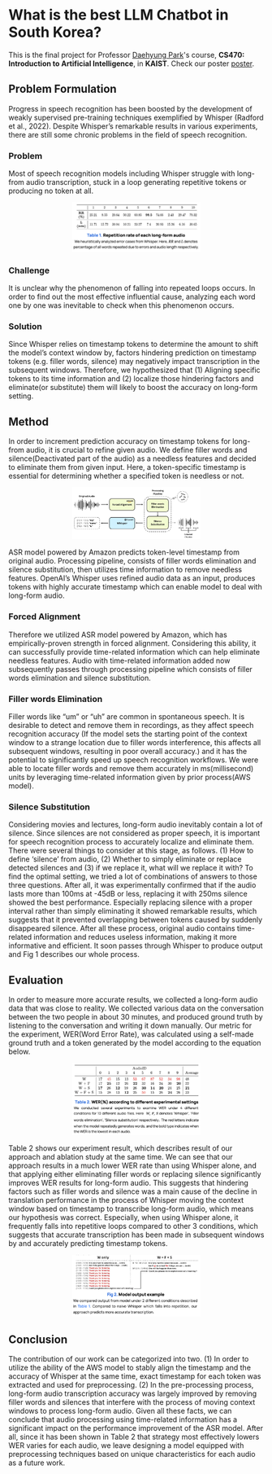 # What is the best LLM Chatbot in South Korea?
This is the final project for Professor [Daehyung Park](https://sites.google.com/site/daehyungpark)'s course, **CS470: Introduction to Artificial Intelligence**, in **KAIST**.
Check our poster [poster](https://drive.google.com/file/d/1DkdCQA2iFCr-5cryAgEMVAc2QEJIi1Jh/view?usp=sharing).

## Problem Formulation
Progress in speech recognition has been boosted by the development of weakly supervised pre-training techniques exemplified by Whisper (Radford et al., 2022). Despite Whisper’s remarkable results in various experiments, there are still some chronic problems in the field of speech recognition.

### Problem
Most of speech recognition models including Whisper struggle with long-from audio transcription, stuck in a loop generating repetitive tokens or producing no token at all.

<p align="center">
  <img src="/Figure/table1.png" width="50%" alt="Table 1">
</p>


### Challenge
It is unclear why the phenomenon of falling into repeated loops occurs. In order to find out the most effective influential cause, analyzing each word one by one was inevitable to check when this phenomenon occurs.

### Solution
Since Whisper relies on timestamp tokens to determine the amount to shift the model’s context window by, factors hindering prediction on timestamp tokens (e.g. filler words, silence) may negatively impact transcription in the subsequent windows.
Therefore, we hypothesized that (1) Aligning specific tokens to its time information and (2) localize those hindering factors and eliminate(or substitute) them will likely to boost the accuracy on long-form setting.


## Method
In order to increment prediction accuracy on timestamp tokens for long-from audio, it is crucial to refine given audio. We define filler words and silence(Deactivated part of the audio) as a needless features and decided to eliminate them from given input. Here, a token-specific timestamp is essential for determining whether a specified token is needless or not.

<p align="center">
  <img src="/Figure/pipeline.png" width="50%" alt="Figure 1">
</p>

ASR model powered by Amazon predicts token-level timestamp from original audio. Processing pipeline, consists of filler words elimination and silence substitution, then utilizes time information to remove needless features. OpenAI’s Whisper uses refined audio data as an input, produces tokens with highly accurate timestamp which can enable model to deal with long-form audio.

### Forced Alignment
Therefore we utilized ASR model powered by Amazon, which has empirically-proven strength in forced alignment. Considering this ability, it can successfully provide time-related information which can help eliminate needless features. Audio with time-related information added now subsequently passes through processing pipeline which consists of filler words elimination and silence substitution.

### Filler words Elimination
Filler words like “um” or “uh” are common in spontaneous speech. It is desirable to detect and remove them in recordings, as they affect speech recognition accuracy (If the model sets the starting point of the context window to a strange location due to filler words interference, this affects all subsequent windows, resulting in poor overall accuracy.) and it has the potential to significantly speed up speech recognition workflows. We were able to locate filler words and remove them accurately in ms(millisecond) units by leveraging time-related information given by prior process(AWS model).

### Silence Substitution
Considering movies and lectures, long-form audio inevitably contain a lot of silence. Since silences are not considered as proper speech, it is important for speech recognition process to accurately localize and eliminate them.
There were several things to consider at this stage, as follows. (1) How to define ‘silence’ from audio, (2) Whether to simply eliminate or replace detected silences and (3) if we replace it, what will we replace it with? To find the optimal setting, we tried a lot of combinations of answers to those three questions. After all, it was experimentally confirmed that if the audio lasts more than 100ms at -45dB or less, replacing it with 250ms silence showed the best performance. Especially replacing silence with a proper interval rather than simply eliminating it showed remarkable results, which suggests that it prevented overlapping between tokens caused by suddenly disappeared silence.
After all these process, original audio contains time-related information and reduces useless information, making it more informative and efficient. It soon passes through Whisper to produce output and Fig 1 describes our whole process.

## Evaluation
In order to measure more accurate results, we collected a long-form audio data that was close to reality. We collected various data on the conversation between the two people in about 30 minutes, and produced ground truth by listening to the conversation and writing it down manually. Our metric for the experiment, WER(Word Error Rate), was calculated using a self-made ground truth and a token generated by the model according to the equation below.

<p align="center">
  <img src="/Figure/table2.png" width="50%" alt="Table 2">
</p>

Table 2 shows our experiment result, which describes result of our approach and ablation study at the same time. We can see that our approach results in a much lower WER rate than using Whisper alone, and that applying either eliminating filler words or replacing silence significantly improves WER results for long-form audio. This suggests that hindering factors such as filler words and silence was a main cause of the decline in translation performance in the process of Whisper moving the context window based on timestamp to transcribe long-form audio, which means our hypothesis was correct. Especially, when using Whisper alone, it frequently falls into repetitive loops compared to other 3 conditions, which suggests that accurate transcription has been made in subsequent windows by and accurately predicting timestamp tokens.

<p align="center">
  <img src="/Figure/figure2.png" width="50%" alt="Figure 2">
</p>

## Conclusion
The contribution of our work can be categorized into two. (1) In order to utilize the ability of the AWS model to stably align the timestamp and the accuracy of Whisper at the same time, exact timestamp for each token was extracted and used for preprocessing. (2) In the pre-processing process, long-form audio transcription accuracy was largely improved by removing filler words and silences that interfere with the process of moving context windows to process long-form audio. Given all these facts, we can conclude that audio processing using time-related information has a significant impact on the performance improvement of the ASR model.
After all, since it has been shown in Table 2 that strategy most effectively lowers WER varies for each audio, we leave designing a model equipped with preprocessing techniques based on unique characteristics for each audio as a future work.
